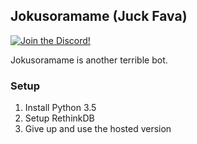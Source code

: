 ## Jokusoramame (Juck Fava)

[![Join the Discord!](https://discordapp.com/api/guilds/237980238536114176/widget.png)](https://discord.gg/uQwVat8)
 
Jokusoramame is another terrible bot.


### Setup

 1. Install Python 3.5
 1. Setup RethinkDB
 1. Give up and use the hosted version
